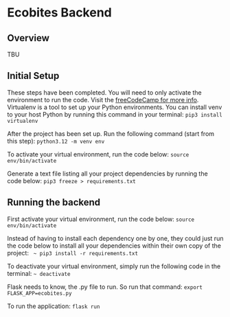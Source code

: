 # Ecobites Backend 


## Overview
TBU 


## Initial Setup 
These steps have been completed. You will need to only activate the environment to run the code. 
Visit the [freeCodeCamp for more info](https://www.freecodecamp.org/news/how-to-setup-virtual-environments-in-python/).
Virtualenv is a tool to set up your Python environments. You can install venv to your host Python by running this command in your terminal:
        ```
        pip3 install virtualenv   
        ```

After the project has been set up. Run the following command (start from this step):
         ```python3.12 -m venv env```

To activate your virtual environment, run the code below:
        ```source env/bin/activate```

Generate a text file listing all your project dependencies by running the code below:
        ```pip3 freeze > requirements.txt```



## Running the backend 
First activate your virtual environment, run the code below:
        ```source env/bin/activate```


Instead of having to install each dependency one by one, they could just run the code below to install all your dependencies within their own copy of the project:
        ``` ~ pip3 install -r requirements.txt```


To deactivate your virtual environment, simply run the following code in the terminal:
         ```~ deactivate```


Flask needs to know, the .py file to run. So run that command:
         ```export FLASK_APP=ecobites.py```

To run the application:
         ```flask run```
